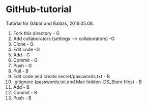 # GitHub-tutorial
Tutorial for Gábor and Balázs, 2019.05.08. 

1. Fork this directory - G
2. Add collaborators (settings --> collaborators) -G 
3. Clone - G
4. Edit code -G
5. Add - G
6. Commit - G
7. Push - G
8. Pull - B
9. Edit code and create secret/passwords.txt - B
10. .gitignore (passwords.txt and Mac hidden .DS_Store files) - B
11. Add - B
12. Commit - B
13. Push - B

